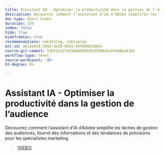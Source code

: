 ```yaml
---
title: Assistant IA - Optimiser la productivité dans la gestion de l’audience
description: Découvrez comment l’assistant d’IA d’Adobe simplifie les tâches de gestion des audiences, fournit des informations et des tendances de prévisions pour les spécialistes marketing.
doc-type: Short Video
duration: 159
index: false
hide: true
hidefromtoc: true
recommendations: noCatalog, noDisplay
exl-id: a61ae818-289d-4e28-9419-d4f094d146b4
source-git-commit: 53b51e517435668d99b4516f80c0c074d06a4165
workflow-type: tm+mt
source-wordcount: '46'
ht-degree: 0%

---
```


# Assistant IA - Optimiser la productivité dans la gestion de l’audience

Découvrez comment l’assistant d’IA d’Adobe simplifie les tâches de gestion des audiences, fournit des informations et des tendances de prévisions pour les spécialistes marketing.

<!-- 82_OS512_3442427_158_ai-assistant-boosting-productivity-in-audience-management -->
>[!VIDEO](https://video.tv.adobe.com/v/3458182/?learn=on&enablevpops=true)
